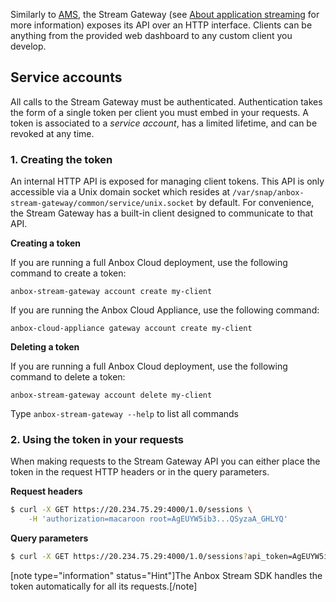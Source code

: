 Similarly to [AMS](https://discourse.ubuntu.com/t/about-ams/24321), the Stream Gateway (see [About application streaming](https://discourse.ubuntu.com/t/streaming-android-applications/17769) for more information) exposes its API over an HTTP interface. Clients can be anything from the provided web dashboard to any custom client you develop.

## Service accounts

All calls to the Stream Gateway must be authenticated. Authentication takes the form of a single token per client you must embed in your requests.
A token is associated to a *service account*, has a limited lifetime, and can be revoked at any time.

### 1. Creating the token

An internal HTTP API is exposed for managing client tokens. This API is only accessible via a Unix domain socket which resides at `/var/snap/anbox-stream-gateway/common/service/unix.socket` by default.
For convenience, the Stream Gateway has a built-in client designed to communicate to that API.

**Creating a token**

If you are running a full Anbox Cloud deployment, use the following command to create a token:

    anbox-stream-gateway account create my-client

If you are running the Anbox Cloud Appliance, use the following command:

    anbox-cloud-appliance gateway account create my-client

**Deleting a token**

If you are running a full Anbox Cloud deployment, use the following command to delete a token:

    anbox-stream-gateway account delete my-client

Type `anbox-stream-gateway --help` to list all commands

### 2. Using the token in your requests

When making requests to the Stream Gateway API you can either place the token in the request HTTP headers or in the query parameters.

**Request headers**

```bash
$ curl -X GET https://20.234.75.29:4000/1.0/sessions \
    -H 'authorization=macaroon root=AgEUYW5ib3...QSyzaA_GHLYQ'
```

**Query parameters**

```bash
$ curl -X GET https://20.234.75.29:4000/1.0/sessions?api_token=AgEUYW5ib3...QSyzaA_GHLYQ
```

[note type="information" status="Hint"]The Anbox Stream SDK handles the token automatically for all its requests.[/note]
